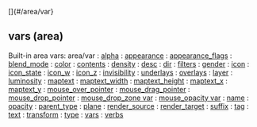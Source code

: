 []{#/area/var}
## vars (area)
Built-in area vars:
area/var
:   [alpha](/atom/var/alpha)
:   [appearance](/atom/var/appearance)
:   [appearance_flags](/atom/var/appearance_flags)
:   [blend_mode](/atom/var/blend_mode)
:   [color](/atom/var/color)
:   [contents](/atom/var/contents)
:   [density](/atom/var/density)
:   [desc](/atom/var/desc)
:   [dir](/atom/var/dir)
:   [filters](/atom/var/filters)
:   [gender](/atom/var/gender)
:   [icon](/atom/var/icon)
:   [icon_state](/atom/var/icon_state)
:   [icon_w](/atom/var/icon_w)
:   [icon_z](/atom/var/icon_z)
:   [invisibility](/atom/var/invisibility)
:   [underlays](/atom/var/underlays)
:   [overlays](/atom/var/overlays)
:   [layer](/atom/var/layer)
:   [luminosity](/atom/var/luminosity)
:   [maptext](/atom/var/maptext)
:   [maptext_width](/atom/var/maptext_width)
:   [maptext_height](/atom/var/maptext_height)
:   [maptext_x](/atom/var/maptext_x)
:   [maptext_y](/atom/var/maptext_y)
:   [mouse_over_pointer](/atom/var/mouse_over_pointer)
:   [mouse_drag_pointer](/atom/var/mouse_drag_pointer)
:   [mouse_drop_pointer](/atom/var/mouse_drop_pointer)
:   [mouse_drop_zone var](/atom/var/mouse_drop_zone)
:   [mouse_opacity var](/atom/var/mouse_opacity)
:   [name](/atom/var/name)
:   [opacity](/atom/var/opacity)
:   [parent_type](/area/var/parent_type)
:   [plane](/atom/var/plane)
:   [render_source](/atom/var/render_source)
:   [render_target](/atom/var/render_target)
:   [suffix](/atom/var/suffix)
:   [tag](/datum/var/tag)
:   [text](/atom/var/text)
:   [transform](/atom/var/transform)
:   [type](/datum/var/type)
:   [vars](/datum/var/vars)
:   [verbs](/atom/var/verbs)